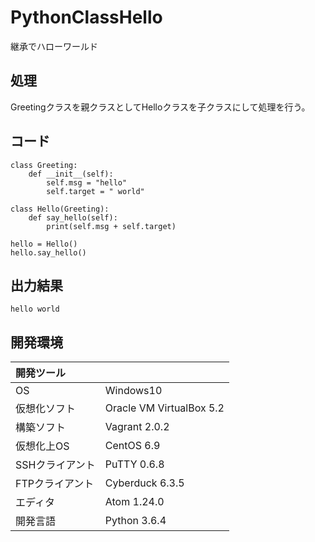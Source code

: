 # PythonClassHello
継承でハローワールド

## 処理
Greetingクラスを親クラスとしてHelloクラスを子クラスにして処理を行う。

## コード
```
class Greeting:
    def __init__(self):
        self.msg = "hello"
        self.target = " world"

class Hello(Greeting):
    def say_hello(self):
        print(self.msg + self.target)

hello = Hello()
hello.say_hello()
```

## 出力結果  
```
hello world
```
  
## 開発環境
| 開発ツール |  |
|:-|:-|
| OS | Windows10 |
| 仮想化ソフト | Oracle VM VirtualBox 5.2 |
| 構築ソフト | Vagrant 2.0.2 |
| 仮想化上OS | CentOS 6.9 |
| SSHクライアント | PuTTY 0.6.8 |
| FTPクライアント | Cyberduck 6.3.5 |
| エディタ | Atom 1.24.0 |
| 開発言語 | Python 3.6.4 |
